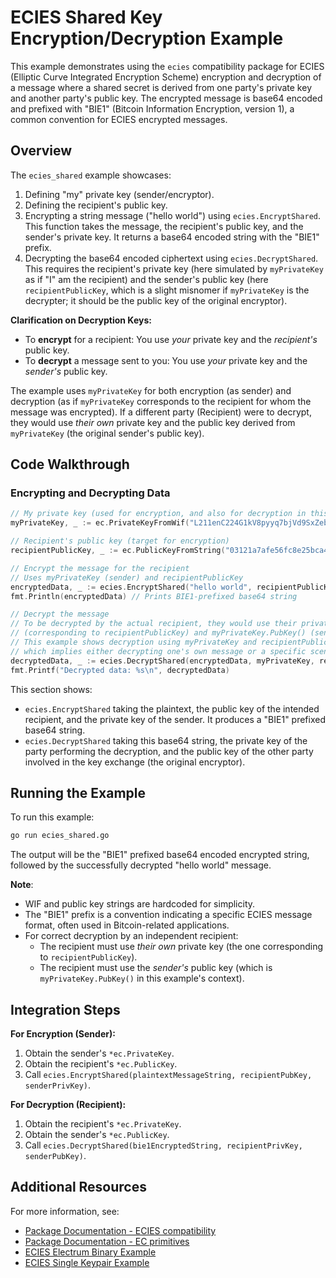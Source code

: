 # ECIES Shared Key Encryption/Decryption Example

This example demonstrates using the `ecies` compatibility package for ECIES (Elliptic Curve Integrated Encryption Scheme) encryption and decryption of a message where a shared secret is derived from one party's private key and another party's public key. The encrypted message is base64 encoded and prefixed with "BIE1" (Bitcoin Information Encryption, version 1), a common convention for ECIES encrypted messages.

## Overview

The `ecies_shared` example showcases:
1. Defining "my" private key (sender/encryptor).
2. Defining the recipient's public key.
3. Encrypting a string message ("hello world") using `ecies.EncryptShared`. This function takes the message, the recipient's public key, and the sender's private key. It returns a base64 encoded string with the "BIE1" prefix.
4. Decrypting the base64 encoded ciphertext using `ecies.DecryptShared`. This requires the recipient's private key (here simulated by `myPrivateKey` as if "I" am the recipient) and the sender's public key (here `recipientPublicKey`, which is a slight misnomer if `myPrivateKey` is the decrypter; it should be the public key of the original encryptor).

**Clarification on Decryption Keys:**
- To **encrypt** for a recipient: You use *your* private key and the *recipient's* public key.
- To **decrypt** a message sent to you: You use *your* private key and the *sender's* public key.

The example uses `myPrivateKey` for both encryption (as sender) and decryption (as if `myPrivateKey` corresponds to the recipient for whom the message was encrypted). If a different party (Recipient) were to decrypt, they would use *their own* private key and the public key derived from `myPrivateKey` (the original sender's public key).

## Code Walkthrough

### Encrypting and Decrypting Data

```go
// My private key (used for encryption, and also for decryption in this example)
myPrivateKey, _ := ec.PrivateKeyFromWif("L211enC224G1kV8pyyq7bjVd9SxZebnRYEzzM3i7ZHCc1c5E7dQu")

// Recipient's public key (target for encryption)
recipientPublicKey, _ := ec.PublicKeyFromString("03121a7afe56fc8e25bca4bb2c94f35eb67ebe5b84df2e149d65b9423ee65b8b4b")

// Encrypt the message for the recipient
// Uses myPrivateKey (sender) and recipientPublicKey
encryptedData, _ := ecies.EncryptShared("hello world", recipientPublicKey, myPrivateKey)
fmt.Println(encryptedData) // Prints BIE1-prefixed base64 string

// Decrypt the message
// To be decrypted by the actual recipient, they would use their private key
// (corresponding to recipientPublicKey) and myPrivateKey.PubKey() (sender's public key).
// This example shows decryption using myPrivateKey and recipientPublicKey,
// which implies either decrypting one's own message or a specific scenario.
decryptedData, _ := ecies.DecryptShared(encryptedData, myPrivateKey, recipientPublicKey)
fmt.Printf("Decrypted data: %s\n", decryptedData)
```

This section shows:
- `ecies.EncryptShared` taking the plaintext, the public key of the intended recipient, and the private key of the sender. It produces a "BIE1" prefixed base64 string.
- `ecies.DecryptShared` taking this base64 string, the private key of the party performing the decryption, and the public key of the other party involved in the key exchange (the original encryptor).

## Running the Example

To run this example:

```bash
go run ecies_shared.go
```
The output will be the "BIE1" prefixed base64 encoded encrypted string, followed by the successfully decrypted "hello world" message.

**Note**:
- WIF and public key strings are hardcoded for simplicity.
- The "BIE1" prefix is a convention indicating a specific ECIES message format, often used in Bitcoin-related applications.
- For correct decryption by an independent recipient:
    - The recipient must use *their own* private key (the one corresponding to `recipientPublicKey`).
    - The recipient must use the *sender's* public key (which is `myPrivateKey.PubKey()` in this example's context).

## Integration Steps

**For Encryption (Sender):**
1. Obtain the sender's `*ec.PrivateKey`.
2. Obtain the recipient's `*ec.PublicKey`.
3. Call `ecies.EncryptShared(plaintextMessageString, recipientPubKey, senderPrivKey)`.

**For Decryption (Recipient):**
1. Obtain the recipient's `*ec.PrivateKey`.
2. Obtain the sender's `*ec.PublicKey`.
3. Call `ecies.DecryptShared(bie1EncryptedString, recipientPrivKey, senderPubKey)`.

## Additional Resources

For more information, see:
- [Package Documentation - ECIES compatibility](https://pkg.go.dev/github.com/bsv-blockchain/go-sdk/compat/ecies)
- [Package Documentation - EC primitives](https://pkg.go.dev/github.com/bsv-blockchain/go-sdk/primitives/ec)
- [ECIES Electrum Binary Example](../ecies_electrum_binary/)
- [ECIES Single Keypair Example](../ecies_single/)
